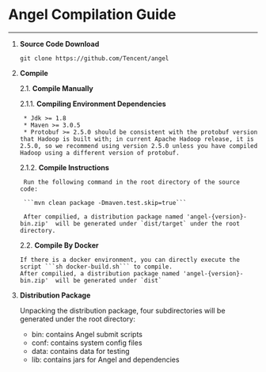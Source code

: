 # Angel Compilation Guide

---

1. **Source Code Download**

	```git clone https://github.com/Tencent/angel```
2. **Compile**

   2.1. **Compile Manually**

    2.1.1. **Compiling Environment Dependencies**
    
        * Jdk >= 1.8
        * Maven >= 3.0.5
        * Protobuf >= 2.5.0 should be consistent with the protobuf version that Hadoop is built with; in current Apache Hadoop release, it is 2.5.0, so we recommend using version 2.5.0 unless you have compiled Hadoop using a different version of protobuf. 
        
    2.1.2. **Compile Instructions**
    
        Run the following command in the root directory of the source code:
    
        ```mvn clean package -Dmaven.test.skip=true```
    
        After compilied, a distribution package named 'angel-{version}-bin.zip'  will be generated under `dist/target` under the root directory. 
   2.2. **Compile By Docker**
      
       If there is a docker environment, you can directly execute the script ```sh docker-build.sh``` to compile.
       After compilied, a distribution package named 'angel-{version}-bin.zip'  will be generated under `dist`

3. **Distribution Package**

    Unpacking the distribution package, four subdirectories will be generated under the root directory: 
    * bin: contains Angel submit scripts
    * conf: contains system config files
    * data: contains data for testing
    * lib: contains jars for Angel and dependencies
